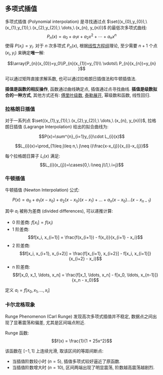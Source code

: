 ## 多项式插值

多项式插值 (Polynomial interpolation) 是寻找通过点 $\set{(x_{0},y_{0}),\ (x_{1},y_{1}),\ (x_{2},y_{2}),\ \dots,\ (x_{n}, y_{n})}$ 的最低次多项式曲线: $$P_{n}(x)=a_{0}+a_{1}x+a_{2}x^{2}+\cdots+a_{n}x^{n}$$ 使得 $P(x_{i})=y_{i}$. 对于 $n$ 次多项式 $P_{n}(x)$, 根据[线性方程组](../线性代数/线性方程组问题/线性方程组的解.md)理论, 至少需要 $n+1$ 个点 $(x_{i},y_{i})$ 来确定**唯一**解: 

$$\array{P_{n}(x_{0})=y_0\\P_{n}(x_{1})=y_{1}\\ \vdots\\ P_{n}(x_{n})=y_{n} }$$

可以通过矩阵直接求解系数, 也可以通过拉格朗日插值法和牛顿插值法.

**插值是函数的相反操作**, 函数通过曲线确定点, 插值通过点寻找曲线. **插值是级数拟合的一种方式**, 其他方式还有: [傅里叶级数](傅里叶级数.md), [泰勒展开](泰勒展开.md), 幂级数和函数, 线性回归.

### 拉格朗日插值

对于一系列点 $\set{(x_{1},y_{1}),\ (x_{2},y_{2}),\ \dots,\ (x_{n}, y_{n})}$, 拉格朗日插值 (Lagrange Interpolation) 给出的拟合曲线为:

$$P(x)=\sum^{n}_{i=1}y_{i}\cdot L_{i}(x)$$

$$L_{i}(x)=\prod_{1\leq j\leq n,\ j\neq i}\frac{x-x_{j}}{x_{i}-x_{j}}$$

每个拉格朗日算子 $L_{i}(x)$ 满足: $$L_{i}(x_{j})=\cases{0,\ i\neq j\\1,\ i=j}$$

### 牛顿插值

牛顿插值 (Newton Interpolation) 公式:

$$P(x)=a_{0}+a_{1}(x-x_{0})+a_{2}(x-x_{0})(x-x_{1})+\dots+a_{n}(x-x_{0})\dots (x-x_{n-1})$$

其中 $a_{i}$ 被称为差商 (divided differences), 可以递推计算:

- 0 阶差商: $f[x_i] = f(x_i)$
- 1 阶差商: $$f[x_i, x_{i+1}] = \frac{f(x_{i+1}) - f(x_i)}{x_{i+1} - x_i}$$
- 2 阶差商: $$f[x_i, x_{i+1}, x_{i+2}] = \frac{f[x_{i+1}, x_{i+2}] - f[x_i, x_{i+1}]}{x_{i+2} - x_i}$$
- n 阶差商: $$f[x_0, x_1, \ldots, x_n] = \frac{f[x_1, \ldots, x_n] - f[x_0, \ldots, x_{n-1}]}{x_n - x_0}$$

定义 $a_{i}=f[x_0, x_1, \ldots, x_i]$

### 卡尔龙格现象

Runge Phenomenon (Carl Runge) 发现高次多项式插值并不稳定, 数据点之间出现了显著震荡和偏差, 尤其是区间端点附近.

Runge 函数: $$f(x) = \frac{1}{1 + 25x^2}$$

该函数在 $[-1,1]$ 上连续光滑, 取该区间的等距间断点:
- 当插值阶数较小时 ($n=5$), 插值多项式较好逼近了原函数.
- 当插值阶数增大时 ($n=10$), 区间两端出现了明显震荡, 阶数越高震荡越剧烈.
